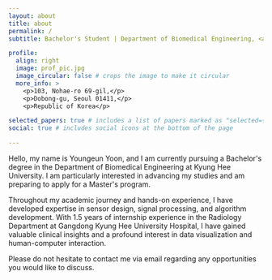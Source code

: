 ```yaml
---
layout: about
title: about
permalink: /
subtitle: Bachelor's Student | Department of Biomedical Engineering, <a href="https://www.khu.ac.kr/">Kyung Hee University</a>

profile:
  align: right
  image: prof_pic.jpg
  image_circular: false # crops the image to make it circular
  more_info: >
    <p>103, Nohae-ro 69-gil,</p>
    <p>Dobong-gu, Seoul 01411,</p>
    <p>Republic of Korea</p>

selected_papers: true # includes a list of papers marked as "selected={true}"
social: true # includes social icons at the bottom of the page

---
```


Hello, my name is Youngeun Yoon, and I am currently pursuing a Bachelor's degree in the Department of Biomedical Engineering at Kyung Hee University. I am particularly interested in advancing my studies and am preparing to apply for a Master's program.

Throughout my academic journey and hands-on experience, I have developed expertise in sensor design, signal processing, and algorithm development. With 1.5 years of internship experience in the Radiology Department at Gangdong Kyung Hee University Hospital, I have gained valuable clinical insights and a profound interest in data visualization and human-computer interaction.

Please do not hesitate to contact me via email regarding any opportunities you would like to discuss.
